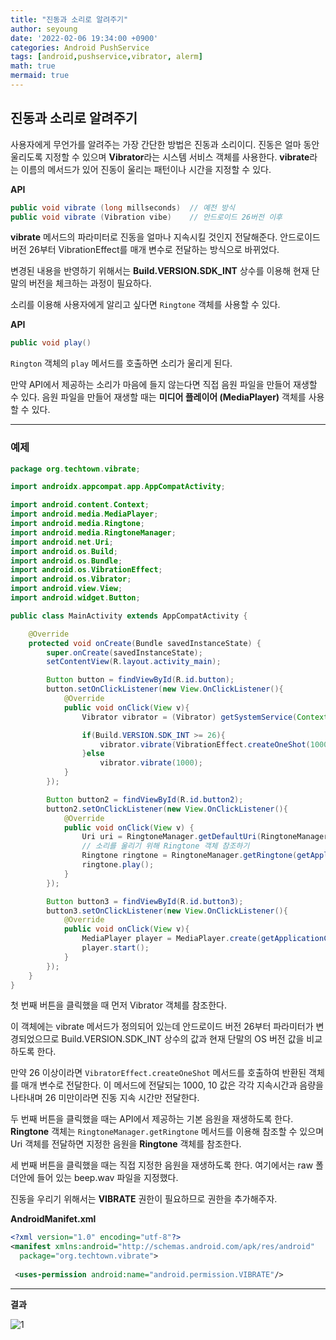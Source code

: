 ```yaml
---
title: "진동과 소리로 알려주기"
author: seyoung
date: '2022-02-06 19:34:00 +0900'
categories: Android PushService
tags: [android,pushservice,vibrator, alerm]
math: true
mermaid: true
---
```


## 진동과 소리로 알려주기

사용자에게 무언가를 알려주는 가장 간단한 방법은 진동과 소리이디.
진동은 얼마 동안 울리도록 지정할 수 있으며 **Vibrator**라는 시스템 서비스 객체를 사용한다.
**vibrate**라는 이름의 메서드가 있어 진동이 울리는 패턴이나 시간을 지정할 수 있다.

**API**

```java
public void vibrate (long millseconds)	// 예전 방식
public void vibrate (Vibration vibe)	// 안드로이드 26버전 이후
```

**vibrate** 메서드의 파라미터로 진동을 얼마나 지속시킬 것인지 전달해준다.
안드로이드 버전 26부터 VibrationEffect를 매개 변수로 전달하는 방식으로 바뀌었다.

변경된 내용을 반영하기 위해서는 **Build.VERSION.SDK_INT** 상수를 이용해 현재 단말의 버전을 체크하는 과정이 필요하다.

소리를 이용해 사용자에게 알리고 싶다면 `Ringtone` 객체를 사용할 수 있다.

**API**

```java
public void play()
```

`Rington` 객체의 `play` 메서드를 호출하면 소리가 울리게 된다. 

만약 API에서 제공하는 소리가 마음에 들지 않는다면 직접 음원 파일을 만들어 재생할 수 있다.
음원 파일을 만들어 재생할 때는 **미디어 플레이어 (MediaPlayer)** 객체를 사용할 수 있다.

---
### 예제

```java
package org.techtown.vibrate;

import androidx.appcompat.app.AppCompatActivity;

import android.content.Context;
import android.media.MediaPlayer;
import android.media.Ringtone;
import android.media.RingtoneManager;
import android.net.Uri;
import android.os.Build;
import android.os.Bundle;
import android.os.VibrationEffect;
import android.os.Vibrator;
import android.view.View;
import android.widget.Button;

public class MainActivity extends AppCompatActivity {

    @Override
    protected void onCreate(Bundle savedInstanceState) {
        super.onCreate(savedInstanceState);
        setContentView(R.layout.activity_main);

        Button button = findViewById(R.id.button);
        button.setOnClickListener(new View.OnClickListener(){
            @Override
            public void onClick(View v){
                Vibrator vibrator = (Vibrator) getSystemService(Context.VIBRATOR_SERVICE);

                if(Build.VERSION.SDK_INT >= 26){
                    vibrator.vibrate(VibrationEffect.createOneShot(1000,10));
                }else
                    vibrator.vibrate(1000);
            }
        });

        Button button2 = findViewById(R.id.button2);
        button2.setOnClickListener(new View.OnClickListener(){
            @Override
            public void onClick(View v) {
                Uri uri = RingtoneManager.getDefaultUri(RingtoneManager.TYPE_NOTIFICATION);
                // 소리를 울리기 위해 Ringtone 객체 참조하기
                Ringtone ringtone = RingtoneManager.getRingtone(getApplicationContext(), uri);
                ringtone.play();
            }
        });

        Button button3 = findViewById(R.id.button3);
        button3.setOnClickListener(new View.OnClickListener(){
            @Override
            public void onClick(View v){
                MediaPlayer player = MediaPlayer.create(getApplicationContext(), R.raw.beep);
                player.start();
            }
        });
    }
}
```

첫 번째 버튼을 클릭했을 때 먼저 Vibrator 객체를 참조한다.

이 객체에는 vibrate 메서드가 정의되어 있는데 안드로이드 버전 26부터 파라미터가 변경되었으므로 Build.VERSION.SDK_INT 상수의 값과 현재 단말의 OS 버전 값을 비교하도록 한다.

만약 26 이상이라면 `VibratorEffect.createOneShot` 메서드를 호출하여 반환된 객체를 매개 변수로 전달한다.
이 메서드에 전달되는 1000, 10 값은 각각 지속시간과 음량을 나타내며 26 미만이라면 진동 지속 시간만 전달한다.

두 번째 버튼을 클릭했을 때는 API에서 제공하는 기본 음원을 재생하도록 한다.
**Ringtone** 객체는 `RingtoneManager.getRingtone` 메서드를 이용해 참조할 수 있으며 Uri 객체를 전달하면 지정한 음원을 **Ringtone** 객체를 참조한다.

세 번째 버튼을 클릭했을 때는 직접 지정한 음원을 재생하도록 한다.
여기에서는 raw 폴더안에 들어 있는 beep.wav 파일을 지정했다.

진동을 우리기 위해서는 **VIBRATE** 권한이 필요하므로 권한을 추가해주자.

**AndroidManifet.xml**

```xml
<?xml version="1.0" encoding="utf-8"?>  
<manifest xmlns:android="http://schemas.android.com/apk/res/android"  
  package="org.techtown.vibrate">  
  
 <uses-permission android:name="android.permission.VIBRATE"/>
```

---

**결과**

![1](https://user-images.githubusercontent.com/54762273/152676797-92c3be15-918e-4c48-adeb-ade5683c566c.PNG)
